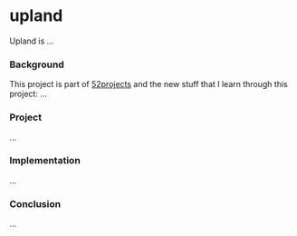 # upland

Upland is ...

### Background

This project is part of [52projects](https://donny.github.io/52projects/) and the new stuff that I learn through this project: ...

### Project

...

### Implementation

...

### Conclusion

...
